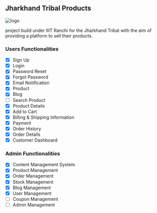 ## Jharkhand Tribal Products

![logo](https://raw.githubusercontent.com/vimal-verma/Jharkhand-Tribal-Products-frontend/master/src/assets/logo2.png?token=ALCVPNBN6QOAQ5E6RRIHN7TBP3EYW)

project build under IIIT Ranchi for the Jharkhand Tribal with the aim of providing a platform to sell their products.

### Users Functionalities

- [x] Sign Up
- [x] Login
- [x] Password Reset
- [x] Forgot Password
- [x] Email Notification
- [x] Product
- [x] Blog
- [ ] Search Product
- [x] Product Details
- [x] Add to Cart
- [x] Billing & Shipping Information
- [x] Payment
- [x] Order History
- [x] Order Details
- [x] Customer Dashboard

### Admin Functionalities

- [x] Content Management System
- [x] Product Management
- [x] Order Management
- [x] Stock Management
- [x] Blog Management
- [x] User Management
- [ ] Coupon Management
- [ ] Admin Management
